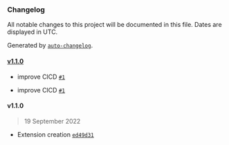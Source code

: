 ### Changelog

All notable changes to this project will be documented in this file. Dates are displayed in UTC.

Generated by [`auto-changelog`](https://github.com/CookPete/auto-changelog).

#### [v1.1.0](https://github.com/AmadeusITGroup/ssh-key-generator/compare/v1.1.0...v1.1.0)

- improve CICD [`#1`](https://github.com/AmadeusITGroup/ssh-key-generator/pull/1)

- improve CICD [`#1`](https://github.com/AmadeusITGroup/ssh-key-generator/pull/1)

#### v1.1.0

> 19 September 2022

- Extension creation [`ed49d31`](https://github.com/AmadeusITGroup/ssh-key-generator/commit/ed49d31159d4985615c8f8f1915de673ff2c3848)

